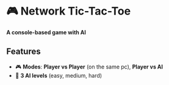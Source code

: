# 🎮 Network Tic-Tac-Toe  
**A console-based game with AI**

## Features  
- 🎮 **Modes**: **Player vs Player** (on the same pc), **Player vs AI** 
- 🤖 **3 AI levels** (easy, medium, hard)

